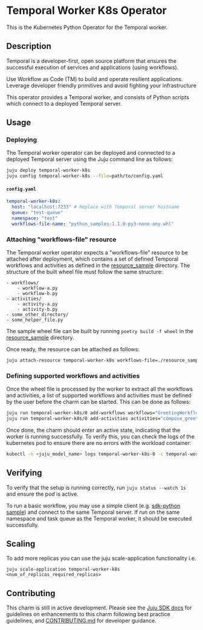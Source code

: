 # Temporal Worker K8s Operator

This is the Kubernetes Python Operator for the Temporal worker.

## Description

Temporal is a developer-first, open source platform that ensures the successful
execution of services and applications (using workflows).

Use Workflow as Code (TM) to build and operate resilient applications. Leverage
developer friendly primitives and avoid fighting your infrastructure

This operator provides a Temporal worker, and consists of Python scripts which
connect to a deployed Temporal server.

## Usage

### Deploying

The Temporal worker operator can be deployed and connected to a deployed
Temporal server using the Juju command line as follows:

```bash
juju deploy temporal-worker-k8s
juju config temporal-worker-k8s --file=path/to/config.yaml
```

#### **`config.yaml`**

```yaml
temporal-worker-k8s:
  host: "localhost:7233" # Replace with Temporal server hostname
  queue: "test-queue"
  namespace: "test"
  workflows-file-name: "python_samples-1.1.0-py3-none-any.whl"
```

### Attaching "workflows-file" resource

The Temporal worker operator expects a "workflows-file" resource to be attached
after deployment, which contains a set of defined Temporal workflows and
activities as defined in the [resource_sample](./resource_sample/) directory.
The structure of the built wheel file must follow the same structure:

```
- workflows/
    - workflow-a.py
    - workflow-b.py
- activities/
    - activity-a.py
    - activity-b.py
- some_other_directory/
- some_helper_file.py
```

The sample wheel file can be built by running `poetry build -f wheel` in the
[resource_sample](./resource_sample/) directory.

Once ready, the resource can be attached as follows:

```bash
juju attach-resource temporal-worker-k8s workflows-file=./resource_sample/dist/python_samples-1.1.0-py3-none-any.whl
```

### Defining supported workflows and activities

Once the wheel file is processed by the worker to extract all the workflows and
activities, a list of supported workflows and activities must be defined by the
user before the charm can be started. This can be done as follows:

```bash
juju run temporal-worker-k8s/0 add-workflows workflows="GreetingWorkflow"
juju run temporal-worker-k8s/0 add-activities activities="compose_greeting"
```

Once done, the charm should enter an active state, indicating that the worker is
running successfully. To verify this, you can check the logs of the kubernetes
pod to ensure there are no errors with the workload container:

```bash
kubectl -n <juju_model_name> logs temporal-worker-k8s-0 -c temporal-worker -f
```

## Verifying

To verify that the setup is running correctly, run `juju status --watch 1s` and
ensure the pod is active.

To run a basic workflow, you may use a simple client (e.g.
[sdk-python sample](https://github.com/temporalio/sdk-python#quick-start)) and
connect to the same Temporal server. If run on the same namespace and task queue
as the Temporal worker, it should be executed successfully.

## Scaling

To add more replicas you can use the juju scale-application functionality i.e.

```
juju scale-application temporal-worker-k8s <num_of_replicas_required_replicas>
```

## Contributing

This charm is still in active development. Please see the
[Juju SDK docs](https://juju.is/docs/sdk) for guidelines on enhancements to this
charm following best practice guidelines, and
[CONTRIBUTING.md](./CONTRIBUTING.md) for developer guidance.
